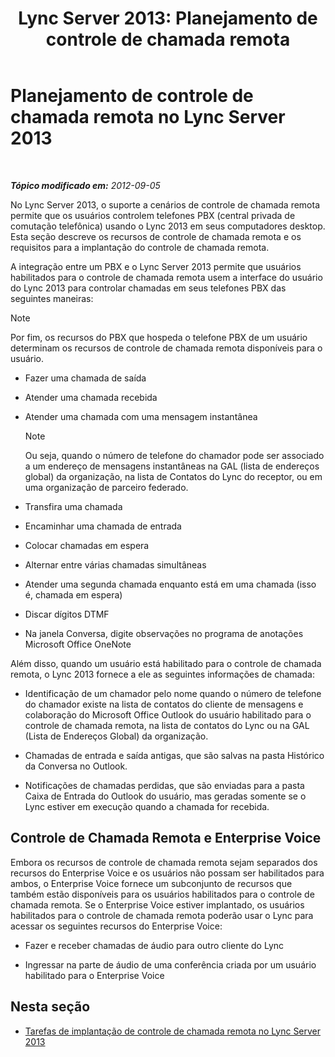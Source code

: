 ﻿---
title: 'Lync Server 2013: Planejamento de controle de chamada remota'
TOCTitle: Planejamento de controle de chamada remota
ms:assetid: 688a0328-1aa7-449f-b5f7-98c876112ed2
ms:mtpsurl: https://technet.microsoft.com/pt-br/library/Gg558658(v=OCS.15)
ms:contentKeyID: 49306980
ms.date: 05/19/2016
mtps_version: v=OCS.15
ms.translationtype: HT
---

# Planejamento de controle de chamada remota no Lync Server 2013

 

_**Tópico modificado em:** 2012-09-05_

No Lync Server 2013, o suporte a cenários de controle de chamada remota permite que os usuários controlem telefones PBX (central privada de comutação telefônica) usando o Lync 2013 em seus computadores desktop. Esta seção descreve os recursos de controle de chamada remota e os requisitos para a implantação do controle de chamada remota.

A integração entre um PBX e o Lync Server 2013 permite que usuários habilitados para o controle de chamada remota usem a interface do usuário do Lync 2013 para controlar chamadas em seus telefones PBX das seguintes maneiras:

> [!note]  
> Por fim, os recursos do PBX que hospeda o telefone PBX de um usuário determinam os recursos de controle de chamada remota disponíveis para o usuário.

  - Fazer uma chamada de saída

  - Atender uma chamada recebida

  - Atender uma chamada com uma mensagem instantânea
    
    > [!note]  
    > Ou seja, quando o número de telefone do chamador pode ser associado a um endereço de mensagens instantâneas na GAL (lista de endereços global) da organização, na lista de Contatos do Lync do receptor, ou em uma organização de parceiro federado.

  - Transfira uma chamada

  - Encaminhar uma chamada de entrada

  - Colocar chamadas em espera

  - Alternar entre várias chamadas simultâneas

  - Atender uma segunda chamada enquanto está em uma chamada (isso é, chamada em espera)

  - Discar dígitos DTMF

  - Na janela Conversa, digite observações no programa de anotações Microsoft Office OneNote

Além disso, quando um usuário está habilitado para o controle de chamada remota, o Lync 2013 fornece a ele as seguintes informações de chamada:

  - Identificação de um chamador pelo nome quando o número de telefone do chamador existe na lista de contatos do cliente de mensagens e colaboração do Microsoft Office Outlook do usuário habilitado para o controle de chamada remota, na lista de contatos do Lync ou na GAL (Lista de Endereços Global) da organização.

  - Chamadas de entrada e saída antigas, que são salvas na pasta Histórico da Conversa no Outlook.

  - Notificações de chamadas perdidas, que são enviadas para a pasta Caixa de Entrada do Outlook do usuário, mas geradas somente se o Lync estiver em execução quando a chamada for recebida.

## Controle de Chamada Remota e Enterprise Voice

Embora os recursos de controle de chamada remota sejam separados dos recursos do Enterprise Voice e os usuários não possam ser habilitados para ambos, o Enterprise Voice fornece um subconjunto de recursos que também estão disponíveis para os usuários habilitados para o controle de chamada remota. Se o Enterprise Voice estiver implantado, os usuários habilitados para o controle de chamada remota poderão usar o Lync para acessar os seguintes recursos do Enterprise Voice:

  - Fazer e receber chamadas de áudio para outro cliente do Lync

  - Ingressar na parte de áudio de uma conferência criada por um usuário habilitado para o Enterprise Voice

## Nesta seção

  - [Tarefas de implantação de controle de chamada remota no Lync Server 2013](lync-server-2013-deployment-tasks-for-remote-call-control.md)

